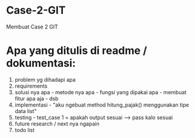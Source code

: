 # Case-2-GIT
Membuat Case 2 GIT

# Apa yang ditulis di readme / dokumentasi:
  1. problem yg dihadapi apa
  2. requirements
  2. solusi nya apa
  	- metode nya apa
  	- fungsi yang dipakai apa
  	- membuat fitur apa aja
  	- dsb
  3. implementasi
  	- "aku ngebuat method hitung_pajak() menggunakan tipe data list"
  4. testing
  	- test_case 1 = apakah output sesuai --> pass kalo sesuai
  5. future research / next nya ngapain
  6. todo list
